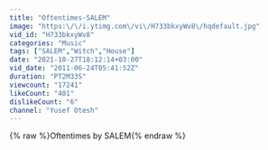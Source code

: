 ```yaml
---
title: "Oftentimes-SALEM"
image: "https:\/\/i.ytimg.com\/vi\/H733bkxyWv8\/hqdefault.jpg"
vid_id: "H733bkxyWv8"
categories: "Music"
tags: ["SALEM","Witch","House"]
date: "2021-10-27T18:12:14+03:00"
vid_date: "2011-06-24T05:41:52Z"
duration: "PT2M33S"
viewcount: "17241"
likeCount: "401"
dislikeCount: "6"
channel: "Yusef Otesh"
---
```

{% raw %}Oftentimes by SALEM{% endraw %}
